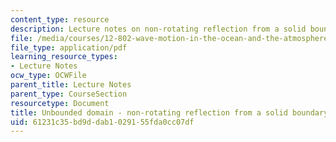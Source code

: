 ```yaml
---
content_type: resource
description: Lecture notes on non-rotating reflection from a solid boundary.
file: /media/courses/12-802-wave-motion-in-the-ocean-and-the-atmosphere-spring-2008/61231c35bd9ddab1029155fda0cc07df_MIT12_802S08_lec10.pdf
file_type: application/pdf
learning_resource_types:
- Lecture Notes
ocw_type: OCWFile
parent_title: Lecture Notes
parent_type: CourseSection
resourcetype: Document
title: Unbounded domain - non-rotating reflection from a solid boundary
uid: 61231c35-bd9d-dab1-0291-55fda0cc07df
---
```

